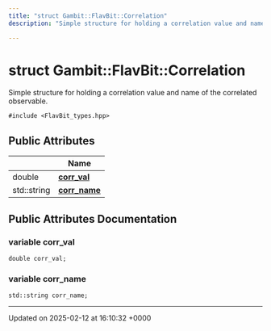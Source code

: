 ```yaml
---
title: "struct Gambit::FlavBit::Correlation"
description: "Simple structure for holding a correlation value and name of the correlated observable. "

---
```


# struct Gambit::FlavBit::Correlation



Simple structure for holding a correlation value and name of the correlated observable. 


`#include <FlavBit_types.hpp>`

## Public Attributes

|                | Name           |
| -------------- | -------------- |
| double | **[corr_val](/documentation/code/classes/structgambit_1_1flavbit_1_1correlation/#variable-corr-val)**  |
| std::string | **[corr_name](/documentation/code/classes/structgambit_1_1flavbit_1_1correlation/#variable-corr-name)**  |

## Public Attributes Documentation

### variable corr_val

```
double corr_val;
```


### variable corr_name

```
std::string corr_name;
```


-------------------------------

Updated on 2025-02-12 at 16:10:32 +0000